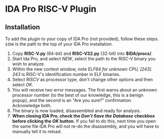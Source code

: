 # IDA Pro RISC-V Plugin

## Installation

To add the plugin to your copy of IDA Pro (not provided), follow these steps.
`$IDA` is the path to the top of your IDA Pro installation.

1. Copy **RISC-V.py** (64-bit) and **RISC-V32.py** (32-bit) into **$IDA/procs/**.
2. Start Ida Pro, and select _NEW_, select the path to the RISC-V binary you wish to analyze.
3. Within the new context window, note _ELF64 for unknown CPU, [243]_. _243_ is RISC-V's identification number in ELF binaries.
4. Select _RISCV_ as processor type, don't change other options and then select _OK_.
5. You will receive two error messages. The first warns about an unknown processor number (to the best of our knowledge, this is a benign popup), and the second is an "Are you sure?" confirmation. Acknowledge both.
6. The binary is now loaded, disassembled and ready for analysis.
7. **When closing IDA Pro, check the _Don’t Save the Database_ checkbox before clicking the _OK_ button.** If you fail to do this, next time you open the same file IDA Pro will not re-do the disassembly, and you will have to manually tell it to reload.
